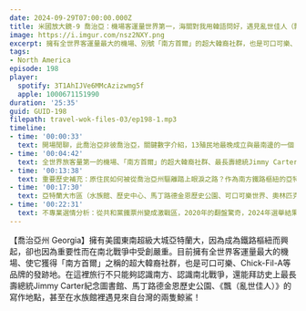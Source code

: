 ```yaml
---
date: 2024-09-29T07:00:00.000Z
title: 米國放大鏡-9 喬治亞：機場客運量世界第一，海關對我用韓語問好，遇見亂世佳人（飄）的寫作場景！ (ep.198)
image: https://i.imgur.com/nsz2NXY.png
excerpt: 擁有全世界客運量最大的機場、別號「南方首爾」的超大韓裔社群，也是可口可樂、Chick-Fil-A等品牌的發跡地，還有史上最長壽總統Jimmy Carter紀念圖書館、馬丁路德金恩歷史公園、《飄（亂世佳人）》的寫作地點！
tags:
- North America
episode: 198
player:
  spotify: 3T1AhIJVe6MMcAzizwmg5f
  apple: 1000671151990
duration: '25:35'
guid: GUID-198
filepath: travel-wok-files-03/ep198-1.mp3
timeline:
- time: '00:00:33'
  text: 開場閒聊，此喬治亞非彼喬治亞，關鍵數字介紹，13殖民地最晚成立與最南邊的一個
- time: '00:04:42'
  text: 全世界旅客量第一的機場、「南方首爾」的超大韓裔社群、最長壽總統Jimmy Carter、連鎖速食店Chick-Fil-A、飄（亂世佳人）的寫作地點
- time: '00:13:38'
  text: 重要歷史補充：原住民如何被從喬治亞州驅離踏上眼淚之路？作為南方鐵路樞紐的亞特蘭大如何被北方軍攻陷？
- time: '00:17:30'
  text: 亞特蘭大市區（水族館、歷史中心、馬丁路德金恩歷史公園、可口可樂世界、奧林匹克公園）、亞特蘭大北部、薩凡納旅行推薦
- time: '00:22:31'
  text: 不專業選情分析：從共和黨鐵票州變成激戰區，2020年的翻盤驚奇，2024年選舉結果仍是未定之數
---
```

【喬治亞州 Georgia】擁有美國東南超級大城亞特蘭大，因為成為鐵路樞紐而興起，卻也因為重要性而在南北戰爭中受創嚴重。目前擁有全世界客運量最大的機場、使它獲得「南方首爾」之稱的超大韓裔社群，也是可口可樂、Chick-Fil-A等品牌的發跡地。在這裡旅行不只能夠認識南方、認識南北戰爭，還能拜訪史上最長壽總統Jimmy Carter紀念圖書館、馬丁路德金恩歷史公園、《飄（亂世佳人）》的寫作地點，甚至在水族館裡遇見來自台灣的兩隻鯨鯊！
